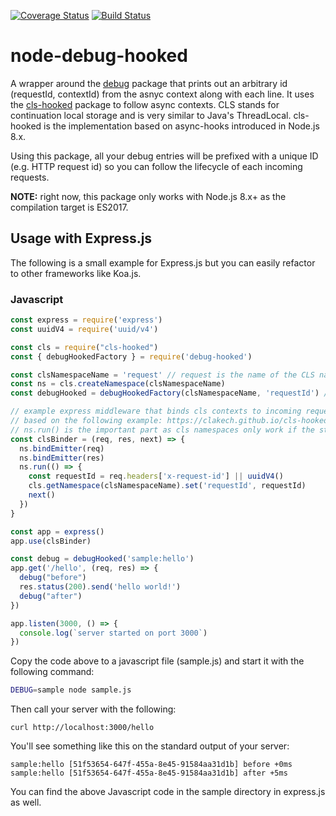 [![Coverage Status](https://coveralls.io/repos/github/vanioinformatika/node-debug-hooked/badge.svg?branch=master)](https://coveralls.io/github/vanioinformatika/node-debug-hooked?branch=master)
[![Build Status](https://travis-ci.org/vanioinformatika/node-debug-hooked.svg?branch=master)](https://travis-ci.org/vanioinformatika/node-debug-hooked)

# node-debug-hooked
A wrapper around the [debug](http://npmjs.com/package/debug) package that prints out an arbitrary id (requestId, contextId)
from the asnyc context along with each line. It uses the [cls-hooked](http://npmjs.com/package/cls-hooked) package to follow
async contexts. CLS stands for continuation local storage and is very similar to Java's ThreadLocal. cls-hooked is the
implementation based on async-hooks introduced in Node.js 8.x.

Using this package, all your debug entries will be prefixed with a unique ID (e.g. HTTP request id) so you can follow the lifecycle of each incoming requests.

**NOTE:** right now, this package only works with Node.js 8.x+ as the compilation target is ES2017.


## Usage with Express.js

The following is a small example for Express.js but you can easily refactor to other frameworks like Koa.js.

### Javascript

```js
const express = require('express')
const uuidV4 = require('uuid/v4')

const cls = require("cls-hooked")
const { debugHookedFactory } = require('debug-hooked')

const clsNamespaceName = 'request' // request is the name of the CLS namespace that will hold the request id
const ns = cls.createNamespace(clsNamespaceName)
const debugHooked = debugHookedFactory(clsNamespaceName, 'requestId') // it wraps the debug package, you can use it the same way as the original debug package

// example express middleware that binds cls contexts to incoming requests
// based on the following example: https://clakech.github.io/cls-hooked-sample/
// ns.run() is the important part as cls namespaces only work if the starting code is wrapped in an ns.run() call
const clsBinder = (req, res, next) => {
  ns.bindEmitter(req)
  ns.bindEmitter(res)
  ns.run(() => {
    const requestId = req.headers['x-request-id'] || uuidV4()
    cls.getNamespace(clsNamespaceName).set('requestId', requestId)
    next()
  })
}

const app = express()
app.use(clsBinder)

const debug = debugHooked('sample:hello')
app.get('/hello', (req, res) => {
  debug("before")
  res.status(200).send('hello world!')
  debug("after")
})

app.listen(3000, () => {
  console.log(`server started on port 3000`)
})
```

Copy the code above to a javascript file (sample.js) and start it with the following command:

```bash
DEBUG=sample node sample.js
```

Then call your server with the following:
```
curl http://localhost:3000/hello
```

You'll see something like this on the standard output of your server:
```
sample:hello [51f53654-647f-455a-8e45-91584aa31d1b] before +0ms
sample:hello [51f53654-647f-455a-8e45-91584aa31d1b] after +5ms
```

You can find the above Javascript code in the sample directory in express.js as well.
